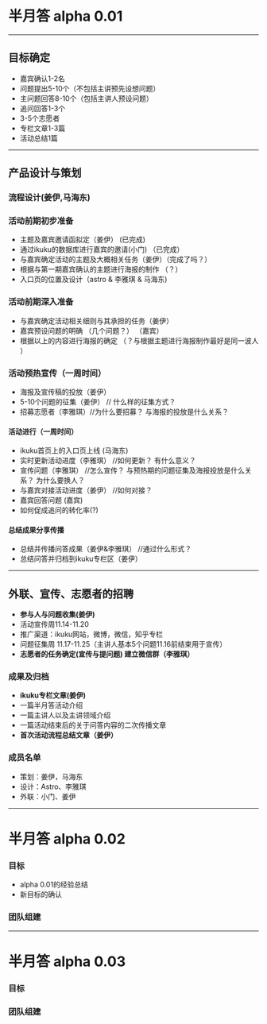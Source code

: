 # 半月答 alpha 0.01  

-----


## 目标确定      

* 嘉宾确认1-2名
* 问题提出5-10个（不包括主讲预先设想问题）  
* 主问题回答8-10个（包括主讲人预设问题）
* 追问回答1-3个
* 3-5个志愿者   
* 专栏文章1-3篇
* 活动总结1篇

----

## 产品设计与策划

### 流程设计(姜伊,马海东)

### 活动前期初步准备


* 主题及嘉宾邀请函拟定（姜伊） (已完成)
* 通过ikuku的数据库进行嘉宾的邀请(小门) （已完成）
* 与嘉宾确定活动的主题及大概相关任务（姜伊）（完成了吗？）  
* 根据与第一期嘉宾确认的主题进行海报的制作 （？）
* 入口页的位置及设计（astro & 李雅琪 & 马海东)

### 活动前期深入准备

* 与嘉宾确定活动相关细则与其承担的任务（姜伊）  
* 嘉宾预设问题的明确 （几个问题？） （嘉宾）
* 根据以上的内容进行海报的确定 （？与根据主题进行海报制作最好是同一波人 ）

### 活动预热宣传（一周时间） 

* 海报及宣传稿的投放（姜伊）
* 5-10个问题的征集（姜伊） // 什么样的征集方式？  
* 招募志愿者（李雅琪）//为什么要招募？ 与海报的投放是什么关系？  


#### 活动进行（一周时间）

* ikuku首页上的入口页上线 (马海东)
* 实时更新活动进度（李雅琪） //如何更新？ 有什么意义？
* 宣传问题（李雅琪）  //怎么宣传？ 与预热期的问题征集及海报投放是什么关系？ 为什么要换人？
* 与嘉宾对接活动进度（姜伊） //如何对接？  
* 嘉宾回答问题 (嘉宾) 
* 如何促成追问的转化率(?)

#### 总结成果分享传播
 
* 总结并传播问答成果（姜伊&李雅琪） //通过什么形式？
* 总结问答并归档到ikuku专栏区（姜伊）

-----

## 外联、宣传、志愿者的招聘  


* **参与人与问题收集(姜伊)**
* 活动宣传周11.14-11.20
* 推广渠道：ikuku网站，微博，微信，知乎专栏
* 问题征集周 11.17-11.25（主讲人基本5个问题11.16前结束用于宣传）
* **志愿者的任务确定(宣传与提问题) 建立微信群（李雅琪）**


### 成果及归档  

* **ikuku专栏文章(姜伊)**
* 一篇半月答活动介绍
* 一篇主讲人以及主讲领域介绍
* 一篇活动结束后的关于问答内容的二次传播文章
* **首次活动流程总结文章（姜伊）**



### 成员名单

* 策划：姜伊，马海东  
* 设计：Astro、李雅琪
* 外联：小门、姜伊  


-----


# 半月答 alpha 0.02  


### 目标  

* alpha 0.01的经验总结   
* 新目标的确认  

### 团队组建   



-----


# 半月答 alpha 0.03  


### 目标   

### 团队组建  